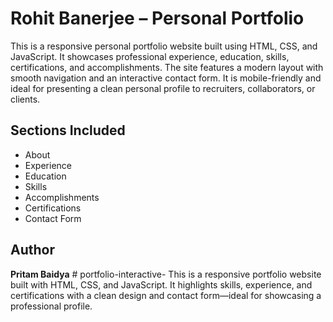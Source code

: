 # Rohit Banerjee – Personal Portfolio

This is a responsive personal portfolio website built using HTML, CSS, and JavaScript. It showcases professional experience, education, skills, certifications, and accomplishments. The site features a modern layout with smooth navigation and an interactive contact form. It is mobile-friendly and ideal for presenting a clean personal profile to recruiters, collaborators, or clients.

## Sections Included

- About
- Experience
- Education
- Skills
- Accomplishments
- Certifications
- Contact Form

## Author

**Pritam Baidya**  # portfolio-interactive-
This is a responsive portfolio website built with HTML, CSS, and JavaScript. It highlights skills, experience, and certifications with a clean design and contact form—ideal for showcasing a professional profile.
